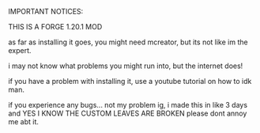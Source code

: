 IMPORTANT NOTICES:

THIS IS A FORGE 1.20.1 MOD

as far as installing it goes, you might need mcreator, but its not like im the expert.

i may not know what problems you might run into, but the internet does!

if you have a problem with installing it,  use a youtube tutorial on how to idk man.

if you experience any bugs... not my problem ig, i made this in like 3 days and YES I KNOW THE CUSTOM LEAVES ARE BROKEN please dont annoy me abt it.
